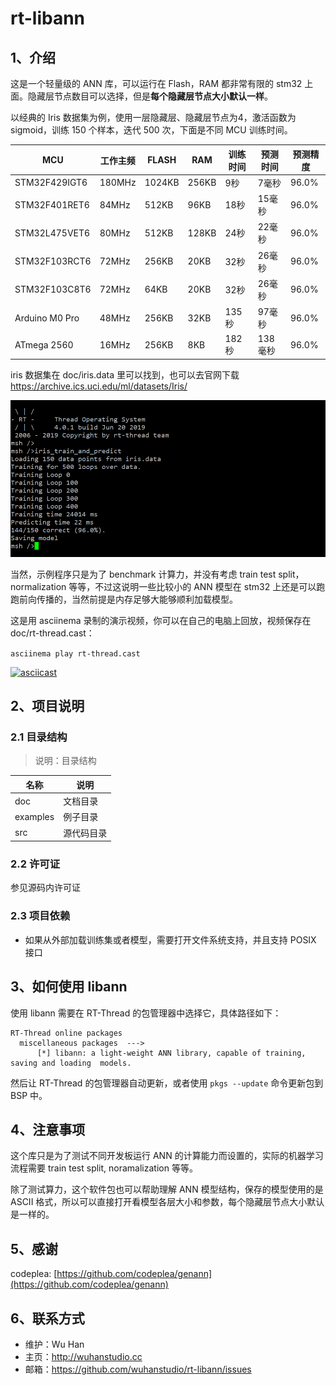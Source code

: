 # rt-libann

## 1、介绍

这是一个轻量级的 ANN 库，可以运行在 Flash，RAM 都非常有限的 stm32 上面。隐藏层节点数目可以选择，但是**每个隐藏层节点大小默认一样**。

以经典的 Iris 数据集为例，使用一层隐藏层、隐藏层节点为4，激活函数为 sigmoid，训练 150 个样本，迭代 500 次，下面是不同 MCU 训练时间。

| MCU            | 工作主频 | FLASH  | RAM   | 训练时间 | 预测时间 | 预测精度 |
| -------------- | -------- | ------ | ----- | -------- | -------- | -------- |
| STM32F429IGT6  | 180MHz   | 1024KB | 256KB | 9秒      | 7毫秒    | 96.0%    |
| STM32F401RET6  | 84MHz    | 512KB  | 96KB  | 18秒     | 15毫秒   | 96.0%    |
| STM32L475VET6  | 80MHz    | 512KB  | 128KB | 24秒     | 22毫秒   | 96.0%    |
| STM32F103RCT6  | 72MHz    | 256KB  | 20KB  | 32秒     | 26毫秒   | 96.0%    |
| STM32F103C8T6  | 72MHz    | 64KB   | 20KB  | 32秒     | 26毫秒   | 96.0%    |
| Arduino M0 Pro | 48MHz    | 256KB  | 32KB  | 135秒    | 97毫秒   | 96.0%    |
| ATmega 2560    | 16MHz    | 256KB  | 8KB   | 182秒    | 138毫秒  | 96.0%    |

iris 数据集在 doc/iris.data 里可以找到，也可以去官网下载 https://archive.ics.uci.edu/ml/datasets/Iris/

![](doc/iris_train_and_predict.png)

当然，示例程序只是为了 benchmark 计算力，并没有考虑 train test split，normalization 等等，不过这说明一些比较小的 ANN 模型在 stm32 上还是可以跑跑前向传播的，当然前提是内存足够大能够顺利加载模型。

这是用 asciinema 录制的演示视频，你可以在自己的电脑上回放，视频保存在 doc/rt-thread.cast：

`asciinema play rt-thread.cast`

[![asciicast](https://asciinema.org/a/254036.svg)](https://asciinema.org/a/254036) 



## 2、项目说明

### 2.1 目录结构

> 说明：目录结构

| 名称     | 说明       |
| -------- | ---------- |
| doc     | 文档目录   |
| examples | 例子目录   |
| src      | 源代码目录 |

### 2.2 许可证

参见源码内许可证

### 2.3 项目依赖

- 如果从外部加载训练集或者模型，需要打开文件系统支持，并且支持 POSIX 接口

## 3、如何使用 libann

使用 libann 需要在 RT-Thread 的包管理器中选择它，具体路径如下：

```
RT-Thread online packages
  miscellaneous packages  --->
      [*] libann: a light-weight ANN library, capable of training, saving and loading  models.
```

然后让 RT-Thread 的包管理器自动更新，或者使用 `pkgs --update` 命令更新包到 BSP 中。

## 4、注意事项

这个库只是为了测试不同开发板运行 ANN 的计算能力而设置的，实际的机器学习流程需要 train test split, noramalization 等等。

除了测试算力，这个软件包也可以帮助理解 ANN 模型结构，保存的模型使用的是 ASCII 格式，所以可以直接打开看模型各层大小和参数，每个隐藏层节点大小默认是一样的。

## 5、感谢

codeplea: [https://github.com/codeplea/genann](https://github.com/codeplea/genann)

## 6、联系方式

- 维护：Wu Han
- 主页：http://wuhanstudio.cc
- 邮箱：https://github.com/wuhanstudio/rt-libann/issues
